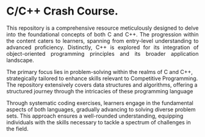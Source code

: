 # C/C++ Crash Course.
<p style="text-align: justify ">
This repository is a comprehensive resource meticulously designed to delve into the foundational concepts of both C and C++. The progression within the content caters to learners, spanning from entry-level understanding to advanced proficiency. Distinctly, C++ is explored for its integration of object-oriented programming principles and its broader application landscape.

The primary focus lies in problem-solving within the realms of C and C++, strategically tailored to enhance skills relevant to Competitive Programming. The repository extensively covers data structures and algorithms, offering a structured journey through the intricacies of these programming language

Through systematic coding exercises, learners engage in the fundamental aspects of both languages, gradually advancing to solving diverse problem sets. This approach ensures a well-rounded understanding, equipping individuals with the skills necessary to tackle a spectrum of challenges in the field. </p>
